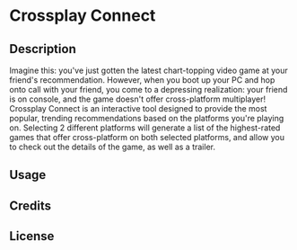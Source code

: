 # Crossplay Connect

## Description
Imagine this: you've just gotten the latest chart-topping video game at your friend's recommendation. However, when you boot up your PC and hop onto call with your friend, you come to a depressing realization: your friend is on console, and the game doesn't offer cross-platform multiplayer!
Crossplay Connect is an interactive tool designed to provide the most popular, trending recommendations based on the platforms you're playing on. Selecting 2 different platforms will generate a list of the highest-rated games that offer cross-platform on both selected platforms, and allow you to check out the details of the game, as well as a trailer.

## Usage

## Credits

## License
